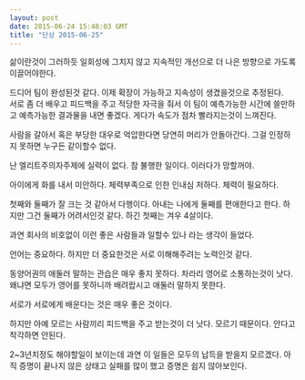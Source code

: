 ```yaml
---
layout: post
date: 2015-06-24 15:48:03 GMT
title: "단상 2015-06-25"
---
```

<p>삶이란것이 그러하듯 일회성에 그치지 않고 지속적인 개선으로 더 나은 방향으로 가도록 이끌어야한다.&nbsp;</p><p>드디어 팀이 완성된것 같다. 이제 확장이 가능하고 지속성이 생겼을것으로 추정된다.&nbsp;<br>서로 좀 더 배우고 피드백을 주고 적당한 자극을 줘서 이 팀이 예측가능한 시간에 쓸만하고 예측가능한 결과물을 내면 좋겠다. 게다가 속도가 점차 빨라지는것이 느껴진다.&nbsp;</p><p>사람을 갈아서 혹은 부당한 대우로 억압한다면 당연히 머리가 안돌아간다. 그걸 인정하지 못하면 누구든 같이할수 없다.&nbsp;</p><p>난 엘리트주의자주제에 실력이 없다. 참 불행한 일이다. 이러다가 망할꺼야.</p><p>아이에게 화를 내서 미안하다. 체력부족으로 인한 인내심 저하다. 체력이 필요하다.&nbsp;</p><p>첫째와 둘째가 잘 크는 것 같아서 다행이다. 아내는 나에게 둘째를 편애한다고 한다. 하지만 그건 둘째가 어려서인것 같다. 하긴 첫째는 겨우 4살이다.</p><p>과연 회사의 비호없이 이런 좋은 사람들과 일할수 있나 라는 생각이 들었다.</p><p>언어는 중요하다. 하지만 더 중요한것은 서로 이해해주려는 노력인것 같다.</p><p>동양어권의 애둘러 말하는 관습은 매우 좋지 못하다. 차라리 영어로 소통하는것이 낫다. 왜냐면 모두가 영어를 못하니까 배려랍시고 애둘러 말하지 못한다.</p><p>서로가 서로에게 배운다는 것은 매우 좋은 것이다.&nbsp;</p><p>하지만 아예 모르는 사람끼리 피드백을 주고 받는것이 더 낫다. 모르기 때문이다. 안다고 착각하면 안된다.</p><p>2~3년치정도 해야할일이 보이는데 과연 이 일들은 모두의 납득을 받을지 모르겠다. 아직 증명이 끝나지 않은 상태고 실패를 많이 했고 증명은 쉽지 않아보인다.&nbsp;</p>